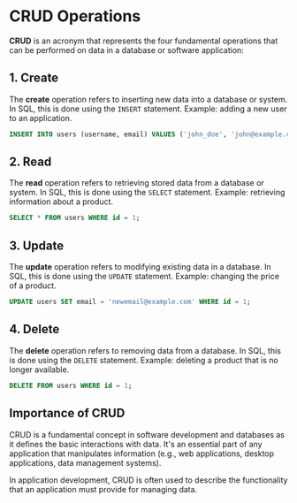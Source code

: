 
# CRUD Operations

**CRUD** is an acronym that represents the four fundamental operations that can be performed on data in a database or software application:

## 1. Create
The **create** operation refers to inserting new data into a database or system. In SQL, this is done using the `INSERT` statement. Example: adding a new user to an application.

```sql
INSERT INTO users (username, email) VALUES ('john_doe', 'john@example.com');
```

## 2. Read
The **read** operation refers to retrieving stored data from a database or system. In SQL, this is done using the `SELECT` statement. Example: retrieving information about a product.

```sql
SELECT * FROM users WHERE id = 1;
```

## 3. Update
The **update** operation refers to modifying existing data in a database. In SQL, this is done using the `UPDATE` statement. Example: changing the price of a product.

```sql
UPDATE users SET email = 'newemail@example.com' WHERE id = 1;
```

## 4. Delete
The **delete** operation refers to removing data from a database. In SQL, this is done using the `DELETE` statement. Example: deleting a product that is no longer available.

```sql
DELETE FROM users WHERE id = 1;
```

## Importance of CRUD
CRUD is a fundamental concept in software development and databases as it defines the basic interactions with data. It's an essential part of any application that manipulates information (e.g., web applications, desktop applications, data management systems).

In application development, CRUD is often used to describe the functionality that an application must provide for managing data.

